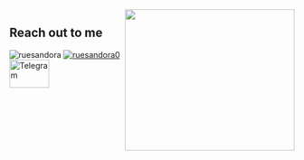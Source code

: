 <img src="https://media.giphy.com/media/ISOckXUybVfQ4/giphy.gif" align="right" width="300" height="250">

## Reach out to me

<p align="left"> <img src="https://komarev.com/ghpvc/?username=ruesandora&label=Profile%20views&color=0e75b6&style=flat" alt="ruesandora" /> <a href="https://twitter.com/ruesandora0" target="blank"><img src="https://img.shields.io/twitter/follow/ruesandora0?logo=twitter&style=for-the-badge" alt="ruesandora0" /></a>  <a href="https://t.me/Ruesandora"><img src="https://upload.wikimedia.org/wikipedia/commons/thumb/8/82/Telegram_logo.svg/1200px-Telegram_logo.svg.png" alt="Telegram" width="70" height="50"/></a>

